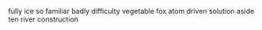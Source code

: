 fully ice so familiar badly difficulty vegetable fox atom driven solution aside ten river construction